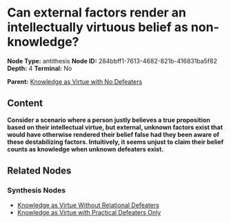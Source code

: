 # Can external factors render an intellectually virtuous belief as non-knowledge?

**Node Type:** antithesis
**Node ID:** 284bbff1-7613-4682-821b-416831ba5f82
**Depth:** 4
**Terminal:** No

**Parent:** [Knowledge as Virtue with No Defeaters](knowledge-as-virtue-with-no-defeaters-synthesis-e1671132-c55e-4c61-9a9c-348d2b22e150.md)

## Content

**Consider a scenario where a person justly believes a true proposition based on their intellectual virtue, but external, unknown factors exist that would have otherwise rendered their belief false had they been aware of these destabilizing factors. Intuitively, it seems unjust to claim their belief counts as knowledge when unknown defeaters exist.**

## Related Nodes

### Synthesis Nodes

- [Knowledge as Virtue Without Relational Defeaters](knowledge-as-virtue-without-relational-defeaters-synthesis-7a2e053c-5d7c-4bb5-8e4b-9dc2d0961856.md)
- [Knowledge as Virtue with Practical Defeaters Only](knowledge-as-virtue-with-practical-defeaters-only-synthesis-c21ccf65-e0b0-4088-b2b4-9682c3df8e23.md)
